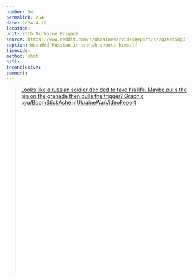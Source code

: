 ```yaml
---
number: 54
permalink: /54
date: 2024-4-12
location: 
unit: 25th Airborne Brigade
source: https://www.reddit.com/r/UkraineWarVideoReport/s/zgzkrdSBg3
caption: Wounded Russian in trench shoots himself
timecode: 
method: shot
nsfl: 
inconclusive: 
comment: 
---
```

<blockquote class="reddit-embed-bq" style="height:500px" data-embed-height="740"><a href="https://www.reddit.com/r/UkraineWarVideoReport/comments/1c24c9l/looks_like_a_russian_soldier_decided_to_take_his/">Looks like a  russian soldier decided to take his life. Maybe pulls the pin on the grenade then pulls the trigger? Graphic</a><br> by<a href="https://www.reddit.com/user/BoomStickAshe/">u/BoomStickAshe</a> in<a href="https://www.reddit.com/r/UkraineWarVideoReport/">UkraineWarVideoReport</a></blockquote><script async="" src="https://embed.reddit.com/widgets.js" charset="UTF-8"></script>